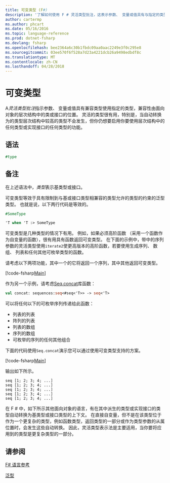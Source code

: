 ```yaml
---
title: 可变类型 (F#)
description: '了解如何使用 F # 灵活类型批注，这表示参数、 变量或值具有与指定的类型兼容的类型。'
author: cartermp
ms.author: phcart
ms.date: 05/16/2016
ms.topic: language-reference
ms.prod: dotnet-fsharp
ms.devlang: fsharp
ms.openlocfilehash: bee2364a6c30b1fbdc09aa0aac2249e3f0c295e8
ms.sourcegitcommit: 03ee570f6f528a7d23a4221dcb26a9498edbdf8c
ms.translationtype: MT
ms.contentlocale: zh-CN
ms.lasthandoff: 04/28/2018
---
```

# <a name="flexible-types"></a>可变类型

A*灵活类型批注*指示参数、 变量或值具有兼容类型使用指定的类型，兼容性由面向对象的层次结构中的类或接口的位置。 灵活的类型很有用，特别是，当自动转换为的类型层次结构中较高的类型不会发生，但你仍想要启用你要使用层次结构中的任何类型或实现接口的任何类型的功能。

## <a name="syntax"></a>语法

```fsharp
#type
```

## <a name="remarks"></a>备注

在上述语法中，*类型*表示基类型或接口。

可变类型等效于具有限制到与基或接口类型相兼容的类型允许的类型的约束的泛型类型。 也就是说，以下两行代码是等效的。

```fsharp
#SomeType

'T when 'T :> SomeType
```

可变类型是几种类型的情况下有用。 例如，如果必须高阶函数 （采用一个函数作为自变量的函数），很有用具有函数返回可变类型。 在下面的示例中，带中的序列参数的灵活类型使用`iterate2`使更高版本的高阶函数，若要使用生成序列、 数组、 列表和任何其他可枚举类型的函数。

请考虑以下两项功能，其中一个的它将返回一个序列，其中其他返回可变类型。

[!code-fsharp[Main](../../../samples/snippets/fsharp/lang-ref-2/snippet4101.fs)]

作为另一个示例，请考虑[Seq.concat](https://msdn.microsoft.com/library/2eeb69a9-fc2f-4b7d-8dee-101fa2b00712)库函数：

```fsharp
val concat: sequences:seq<#seq<'T>> -> seq<'T>
```

可以将任何以下的可枚举序列传递给此函数：

- 列表的列表
- 阵列的列表
- 列表的数组
- 序列的数组
- 可枚举的序列的任何其他组合

下面的代码使用`Seq.concat`演示您可以通过使用可变类型支持的方案。

[!code-fsharp[Main](../../../samples/snippets/fsharp/lang-ref-2/snippet4102.fs)]

输出如下所示。

```
seq [1; 2; 3; 4; ...]
seq [1; 2; 3; 4; ...]
seq [1; 2; 3; 4; ...]
seq [1; 2; 3; 4; ...]
seq [1; 2; 3; 4; ...]
```

在 F # 中，如下所示其他面向对象的语言，有在其中派生的类型或实现接口的类型自动转换为基类型或接口类型的上下文。 在直接自变量，但不是在该类型位于作为一个更复杂的类型，例如函数类型，返回类型的一部分或作为类型参数的从属位置时，会发生这些自动转换。 因此，灵活类型表示法是主要适用，当你要将应用到的类型是更复杂类型的一部分。

## <a name="see-also"></a>请参阅

[F# 语言参考](index.md)

[泛型](generics/index.md)
